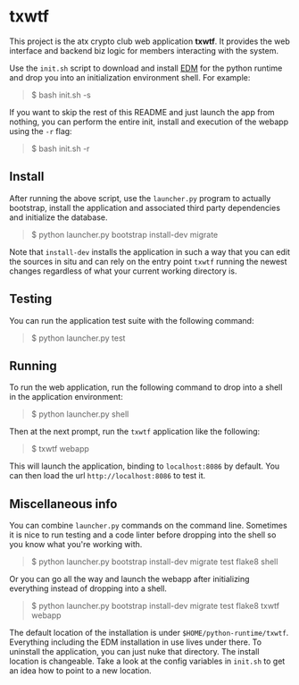 # txwtf
This project is the atx crypto club web application **txwtf**. It provides the web interface and backend biz logic for members interacting with the system.

Use the `init.sh` script to download and install [EDM](https://www.enthought.com/edm/) for the python runtime and drop you into an initialization environment shell. For example:
> $ bash init.sh -s

If you want to skip the rest of this README and just launch the app from nothing, you can perform the entire init, install and execution of the webapp using the `-r` flag:
> $ bash init.sh -r

## Install

After running the above script, use the `launcher.py` program to actually bootstrap, install the application and associated third party dependencies and initialize the database.
> $ python launcher.py bootstrap install-dev migrate

Note that `install-dev` installs the application in such a way that you can edit the sources in situ and can rely on the entry point `txwtf` running the newest changes regardless of what your current working directory is.

## Testing
You can run the application test suite with the following command:
> $ python launcher.py test

## Running
To run the web application, run the following command to drop into a shell in the application environment:
> $ python launcher.py shell

Then at the next prompt, run the `txwtf` application like the following:
> $ txwtf webapp

This will launch the application, binding to `localhost:8086` by default. You can then load the url `http://localhost:8086` to test it.

## Miscellaneous info
You can combine `launcher.py` commands on the command line. Sometimes it is nice to run testing and a code linter before dropping into the shell so you know what you're working with.
> $ python launcher.py bootstrap install-dev migrate test flake8 shell

Or you can go all the way and launch the webapp after initializing everything instead of dropping into a shell.
> $ python launcher.py bootstrap install-dev migrate test flake8 txwtf webapp

The default location of the installation is under `$HOME/python-runtime/txwtf`. Everything including the EDM installation in use lives under there. To uninstall the application, you can just nuke that directory. The install location is changeable. Take a look at the config variables in `init.sh` to get an idea how to point to a new location.
